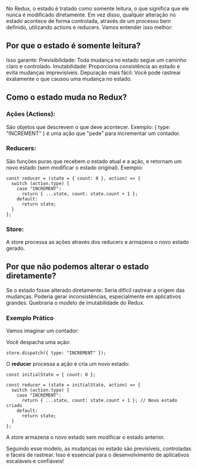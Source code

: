 
No Redux, o estado é tratado como somente leitura, o que significa que ele nunca é modificado diretamente. Em vez disso, qualquer alteração no estado acontece de forma controlada, através de um processo bem definido, utilizando actions e reducers. Vamos entender isso melhor:

## Por que o estado é somente leitura?
Isso garante:
Previsibilidade: Toda mudança no estado segue um caminho claro e controlado.
Imutabilidade: Proporciona consistência ao estado e evita mudanças imprevisíveis.
Depuração mais fácil: Você pode rastrear exatamente o que causou uma mudança no estado.

## Como o estado muda no Redux?

### Ações (Actions):
São objetos que descrevem o que deve acontecer.
Exemplo: { type: "INCREMENT" } é uma ação que "pede" para incrementar um contador.
### Reducers:
São funções puras que recebem o estado atual e a ação, e retornam um novo estado (sem modificar o estado original).
Exemplo:
```
const reducer = (state = { count: 0 }, action) => {
  switch (action.type) {
    case "INCREMENT":
      return { ...state, count: state.count + 1 };
    default:
      return state;
  }
};
```

### Store:
A store processa as ações através dos reducers e armazena o novo estado gerado.

## Por que não podemos alterar o estado diretamente?
Se o estado fosse alterado diretamente:
Seria difícil rastrear a origem das mudanças.
Poderia gerar inconsistências, especialmente em aplicativos grandes.
Quebraria o modelo de imutabilidade do Redux.

### Exemplo Prático
Vamos imaginar um contador:

Você despacha uma ação:
```
store.dispatch({ type: "INCREMENT" });
```

O **reducer** processa a ação e cria um novo estado:
```
const initialState = { count: 0 };

const reducer = (state = initialState, action) => {
  switch (action.type) {
    case "INCREMENT":
      return { ...state, count: state.count + 1 }; // Novo estado criado
    default:
      return state;
  }
};
```

A store armazena o novo estado sem modificar o estado anterior.

Seguindo esse modelo, as mudanças no estado são previsíveis, controladas e fáceis de rastrear. Isso é essencial para o desenvolvimento de aplicativos escaláveis e confiáveis!



